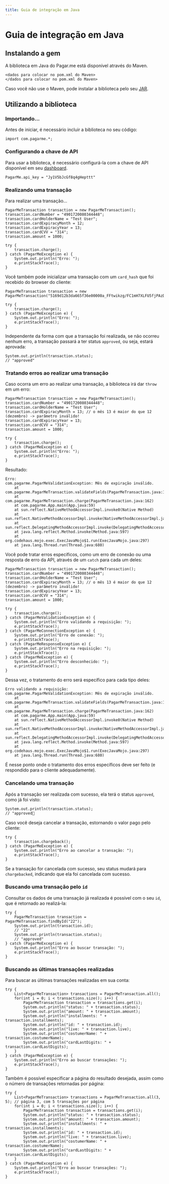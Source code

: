 ```yaml
---
title: Guia de integração em Java
---
```


# Guia de integração em Java

## Instalando a gem

A biblioteca em Java do Pagar.me está disponível através do Maven.

    <dados para colocar no pom.xml do Maven>
    </dados para colocar no pom.xml do Maven>

Caso você não use o Maven, pode instalar a biblioteca pelo seu [JAR](https://github.com/pagarme/pagarme-java).

## Utilizando a biblioteca

### Importando...

Antes de iniciar, é necessário incluir a biblioteca no seu código:

<pre><code data-language="python">import com.pagarme.*;</code></pre>

### Configurando a chave de API

Para usar a biblioteca, é necessário configurá-la com a chave de API disponível em seu [dashboard](http://dashboard.pagar.me/).

<pre><code data-language="java">PagarMe.api_key = "Jy1V5bJcGf8q4gHepttt"</code></pre>

### Realizando uma transação

Para realizar uma transação...

<pre><code data-language="python">PagarMeTransaction transaction = new PagarMeTransaction();
transaction.cardNumber = "4901720080344448";
transaction.cardHolderName = "Test User";
transaction.cardExpiracyMonth = 12;
transaction.cardExpiracyYear = 13;
transaction.cardCVV = "314";
transaction.amount = 1000;

try {
    transaction.charge();
} catch (PagarMeException e) {
    System.out.println("Erro: ");
    e.printStackTrace();
}
</code></pre>

Você também pode inicializar uma transação com um `card_hash` que foi recebido do browser do cliente:

<pre><code data-language="python">PagarMeTransaction transaction = new PagarMeTransaction("5169d12b3da665f36e00000a_FFtwikzg/FC1mH7XLFU5fjPAzDsP0ogeAQh3qXRpHzkIrgDz64lITBUGwio67zm2CQXwbKRjGdRi5J1xFNpQLWnxQsUJAQELcTSGaGtF6RGSu6sq1stp8OLRSNG7wp+xGe8poqxw4S1gOL5JYO7XZp/Uz7rTpKXh3IcRshmX36hh66J6+7l5j0803cGIfMZu3T7nbMjQYIf+yLi8r0O6vL9DQPmqSZ9FBerqFGxWHrxScneaaMVzMpNX/5eneqveVBt88RccytyJG5+HYRHcRyKIbLfmX48L/C22HJeAm3PyzehGHdOmDcsxPtVB+Fgq7SDuB4tHWBT8j6wihOO7ww==")

try {
    transaction.charge();
} catch (PagarMeException e) {
    System.out.println("Erro: ");
    e.printStackTrace();
}
</code></pre>

Independente da forma com que a transação foi realizada, se não ocorreu nenhum erro, a transação passará a ter status `approved`, ou seja, estará aprovada:

<pre><code data-language="javascript">System.out.println(transaction.status);
// "approved"
</code></pre>

### Tratando erros ao realizar uma transação

Caso ocorra um erro ao realizar uma transação, a biblioteca irá dar `throw` em um erro:

<pre><code data-language="python">PagarMeTransaction transaction = new PagarMeTransaction();
transaction.cardNumber = "4901720080344448";
transaction.cardHolderName = "Test User";
transaction.cardExpiracyMonth = 13; // o mês 13 é maior do que 12 (dezembro) -> parâmetro inválido!
transaction.cardExpiracyYear = 13;
transaction.cardCVV = "314";
transaction.amount = 1000;

try {
    transaction.charge();
} catch (PagarMeException e) {
    System.out.println("Erro: ");
    e.printStackTrace();
}
</code></pre>

Resultado:

<pre><code data-language="ruby">Erro:
com.pagarme.PagarMeValidationException: Mês de expiração inválido.
    at com.pagarme.PagarMeTransaction.validateFields(PagarMeTransaction.java:192)
    at com.pagarme.PagarMeTransaction.charge(PagarMeTransaction.java:162)
    at com.pagarme.App.main(App.java:59)
    at sun.reflect.NativeMethodAccessorImpl.invoke0(Native Method)
    at sun.reflect.NativeMethodAccessorImpl.invoke(NativeMethodAccessorImpl.java:39)
    at sun.reflect.DelegatingMethodAccessorImpl.invoke(DelegatingMethodAccessorImpl.java:25)
    at java.lang.reflect.Method.invoke(Method.java:597)
    at org.codehaus.mojo.exec.ExecJavaMojo$1.run(ExecJavaMojo.java:297)
    at java.lang.Thread.run(Thread.java:680)
</code></pre>

Você pode tratar erros especificos, como um erro de conexão ou uma resposta de erro da API, através de um `catch` para cada um deles:

<pre><code data-language="python">PagarMeTransaction transaction = new PagarMeTransaction();
transaction.cardNumber = "4901720080344448";
transaction.cardHolderName = "Test User";
transaction.cardExpiracyMonth = 13; // o mês 13 é maior do que 12 (dezembro) -> parâmetro inválido!
transaction.cardExpiracyYear = 13;
transaction.cardCVV = "314";
transaction.amount = 1000;

try {
    transaction.charge();
} catch (PagarMeValidationException e) {
    System.out.println("Erro validando a requisição: ");
    e.printStackTrace();
} catch (PagarMeConnectionException e) {
    System.out.println("Erro de conexão: ");
    e.printStackTrace();
} catch (PagarMeResponseException e) {
    System.out.println("Erro na requisição: ");
    e.printStackTrace();
} catch (PagarMeException e) {
    System.out.println("Erro desconhecido: ");
    e.printStackTrace();
}
</code></pre>

Dessa vez, o tratamento do erro será específico para cada tipo deles:

<pre><code data-language="ruby">Erro validando a requisição: 
com.pagarme.PagarMeValidationException: Mês de expiração inválido.
    at com.pagarme.PagarMeTransaction.validateFields(PagarMeTransaction.java:192)
    at com.pagarme.PagarMeTransaction.charge(PagarMeTransaction.java:162)
    at com.pagarme.App.main(App.java:59)
    at sun.reflect.NativeMethodAccessorImpl.invoke0(Native Method)
    at sun.reflect.NativeMethodAccessorImpl.invoke(NativeMethodAccessorImpl.java:39)
    at sun.reflect.DelegatingMethodAccessorImpl.invoke(DelegatingMethodAccessorImpl.java:25)
    at java.lang.reflect.Method.invoke(Method.java:597)
    at org.codehaus.mojo.exec.ExecJavaMojo$1.run(ExecJavaMojo.java:297)
    at java.lang.Thread.run(Thread.java:680)
</code></pre>

É nesse ponto onde o tratamento dos erros específicos deve ser feito (e respondido para o cliente adequadamente).

### Cancelando uma transação

Após a transação ser realizada com sucesso, ela terá o status `approved`, como já foi visto:

<pre><code data-language="javascript">System.out.println(transaction.status);
// "approved
</code></pre>

Caso você deseja cancelar a transação, estornando o valor pago pelo cliente:

<pre><code data-language="python">try {
    transaction.chargeback();
} catch (PagarMeException e) {
    System.out.println("Erro ao cancelar a transação: ");
    e.printStackTrace();
}
</code></pre>

Se a transação for cancelada com sucesso, seu status mudará para `chargebacked`, indicando que ela foi cancelada com sucesso.

### Buscando uma transação pelo `id`

Consultar os dados de uma transação já realizada é possível com o seu `id`, que é retornado ao realizá-la:

<pre><code data-language="python">try {
    PagarMeTransaction transaction = PagarMeTransaction.findById("22");
    System.out.println(transaction.id);
    // "22"
    System.out.println(transaction.status);
    // "approved"
} catch (PagarMeException e) {
    System.out.println("Erro ao buscar transação: ");
    e.printStackTrace();
}
</code></pre>

### Buscando as últimas transações realizadas

Para buscar as últimas transações realizadas em sua conta:

<pre><code data-language="python">try {
    List&lt;PagarMeTransaction&gt; transactions = PagarMeTransaction.all();
    for(int i = 0; i < transactions.size(); i++) {
        PagarMeTransaction transaction = transactions.get(i);
        System.out.println("status: " + transaction.status);
        System.out.println("amount: " + transaction.amount);
        System.out.println("installments: " + transaction.installments);
        System.out.println("id: " + transaction.id);
        System.out.println("live: " + transaction.live);
        System.out.println("costumerName: " + transaction.costumerName);
        System.out.println("cardLastDigits: " + transaction.cardLastDigits);
    }
} catch (PagarMeException e) {
    System.out.println("Erro ao buscar transações: ");
    e.printStackTrace();
}
</code></pre>

Também é possível especificar a página do resultado desejada, assim como o número de transações retornadas por página:

<pre><code data-language="python">try {
    List&lt;PagarMeTransaction&gt; transactions = PagarMeTransaction.all(3, 5); // página 3, com 5 transações por página
    for(int i = 0; i < transactions.size(); i++) {
        PagarMeTransaction transaction = transactions.get(i);
        System.out.println("status: " + transaction.status);
        System.out.println("amount: " + transaction.amount);
        System.out.println("installments: " + transaction.installments);
        System.out.println("id: " + transaction.id);
        System.out.println("live: " + transaction.live);
        System.out.println("costumerName: " + transaction.costumerName);
        System.out.println("cardLastDigits: " + transaction.cardLastDigits);
    }
} catch (PagarMeException e) {
    System.out.println("Erro ao buscar transações: ");
    e.printStackTrace();
}
</code></pre>
